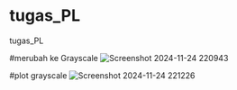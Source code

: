 # tugas_PL
tugas_PL

#merubah ke Grayscale
![Screenshot 2024-11-24 220943](https://github.com/user-attachments/assets/5ca358fa-c6c8-411e-9a5f-de042cc2c657)

#plot grayscale
![Screenshot 2024-11-24 221226](https://github.com/user-attachments/assets/440a23c8-da7a-4ef2-8a9b-f8114da88068)
